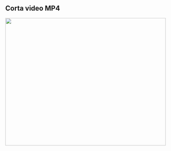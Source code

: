 <h2>Corta video MP4</h2>

<img src="https://github.com/marcoscode404/cut_video_mp4/blob/main/giff.gif"   width="100%" height="400">
